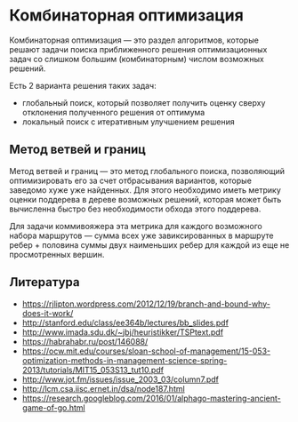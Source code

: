 # Комбинаторная оптимизация

Комбинаторная оптимизация — это раздел алгоритмов, которые решают задачи поиска приближенного решения оптимизационных задач со слишком большим (комбинаторным) числом возможных решений.

Есть 2 варианта решения таких задач:
- глобальный поиск, который позволяет получить оценку сверху отклонения полученного решения от оптимума
- локальный поиск с итеративным улучшением решения


## Метод ветвей и границ

Метод ветвей и границ — это метод глобального поиска, позволяющий оптимизировать его за счет отбрасывания вариантов, которые заведомо хуже уже найденных. Для этого необходимо иметь метрику оценки поддерева в дереве возможных решений, которая может быть вычисленна быстро без необходимости обхода этого поддерева.

Для задачи коммивояжера эта метрика для каждого возможного набора маршрутов — сумма всех уже завиксированных в маршруте ребер + половина суммы двух наименьших ребер для каждой из еще не просмотренных вершин.


## Литература

- https://rjlipton.wordpress.com/2012/12/19/branch-and-bound-why-does-it-work/
- http://stanford.edu/class/ee364b/lectures/bb_slides.pdf
- http://www.imada.sdu.dk/~jbj/heuristikker/TSPtext.pdf
- https://habrahabr.ru/post/146088/
- https://ocw.mit.edu/courses/sloan-school-of-management/15-053-optimization-methods-in-management-science-spring-2013/tutorials/MIT15_053S13_tut10.pdf
- http://www.jot.fm/issues/issue_2003_03/column7.pdf
- http://lcm.csa.iisc.ernet.in/dsa/node187.html
- https://research.googleblog.com/2016/01/alphago-mastering-ancient-game-of-go.html
